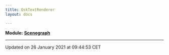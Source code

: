 ```yaml
---
title: QskTextRenderer
layout: docs

---
```



**Module:** **[Scenegraph](/docs/modules/group___scenegraph/)**



-------------------------------

Updated on 26 January 2021 at 09:44:53 CET
